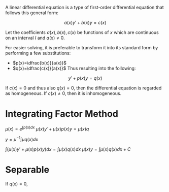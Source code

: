 A linear differential equation is a type of first-order differential equation that follows this general form:

$$a(x)y'+b(x)y=c(x)$$

Let the coefficients $a(x), b(x), c(x)$ be functions of $x$ which are continuous on an interval $I$ and $a(x) \neq 0$.

For easier solving, it is preferable to transform it into its standard form by performing a few substitutions:

* $p(x)=\dfrac{b(x)}{a(x)}$
* $q(x)=\dfrac{c(x)}{a(x)}$
Thus resulting into the following:

$$y'+p(x)y=q(x)$$

If $c(x)=0$ and thus also $q(x)=0$, then the differential equation is regarded as homogeneous. If $c(x) \neq 0$, then it is inhomogeneous.


# Integrating Factor Method
$\mu(x)=e^{\int p(x) dx}$
$\mu(x) y' + \mu(x) p(x) y = \mu(x) q$

$y=\mu^{-1}\int \mu q(x) dx$

$\int (\mu(x)y'+\mu(x)p(x)y) dx = \int \mu(x)q(x) dx$
$\mu(x)y = \int \mu(x)q(x) dx + C$

# Separable

If $q(x)=0$,
